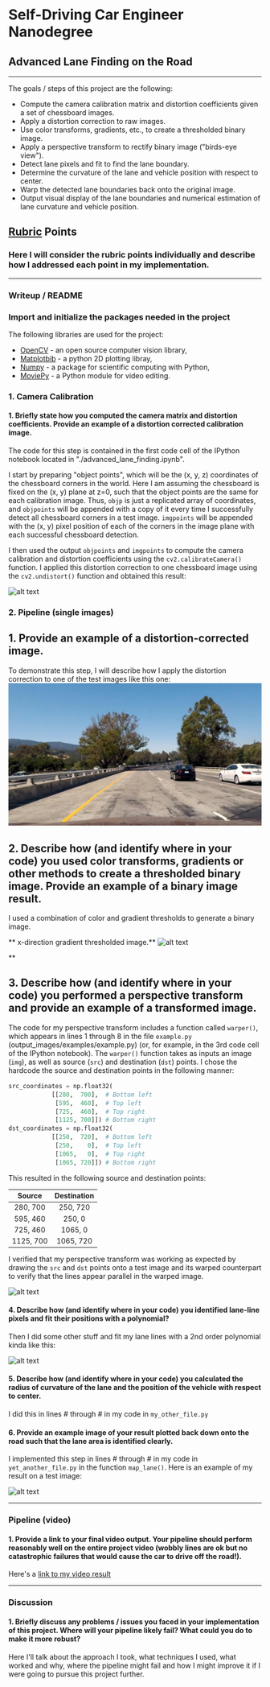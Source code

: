 # Self-Driving Car Engineer Nanodegree

## **Advanced Lane Finding on the Road** 

---
The goals / steps of this project are the following:

* Compute the camera calibration matrix and distortion coefficients given a set of chessboard images.
* Apply a distortion correction to raw images.
* Use color transforms, gradients, etc., to create a thresholded binary image.
* Apply a perspective transform to rectify binary image ("birds-eye view").
* Detect lane pixels and fit to find the lane boundary.
* Determine the curvature of the lane and vehicle position with respect to center.
* Warp the detected lane boundaries back onto the original image.
* Output visual display of the lane boundaries and numerical estimation of lane curvature and vehicle position.

[//]: # (Image References)

[image1]: ./writeup_images/undistorted_img.jpg "Undistorted"
[image2]: ./writeup_images/sobel_gradient_x.jpg "x-gradient"
[image3]: ./writeup_images/sobel_gradient_y.jpg "y-gradient"
[image4]: ./writeup_images/gradient_magnitude.jpg "Gradient Magnitude"
[image5]: ./writeup_images/gradient_direction.jpg "Gradient Direction"
[image6]: ./writeup_images/color_binary.jpg "Color Threshold"
[image7]: ./writeup_images/combined_threshold.jpg "Combined Threshold"
[image8]: ./writeup_images/warped_image.jpg "Output"
[image9]: ./writeup_images/histogram.jpg "Output"
[image10]: ./writeup_images/detected_lines.jpg "Output"
[image11]: ./writeup_images/detected_similar_lines.jpg "Output"
[image12]: ./writeup_images/detected_lanes.jpg "Output"
[image13]: ./output_images/test1.jpg
[video1]: ./project_video_output.mp4 "Video"

## [Rubric](https://review.udacity.com/#!/rubrics/571/view) Points

### Here I will consider the rubric points individually and describe how I addressed each point in my implementation.  

---

### Writeup / README

### Import and initialize the packages needed in the project

The following libraries are used for the project:

- [OpenCV](https://opencv.org/) - an open source computer vision library,
- [Matplotbib](https://matplotlib.org/) - a python 2D plotting libray,
- [Numpy](http://www.numpy.org/) - a package for scientific computing with Python,
- [MoviePy](http://zulko.github.io/moviepy/]) - a Python module for video editing.

### 1. Camera Calibration

#### 1. Briefly state how you computed the camera matrix and distortion coefficients. Provide an example of a distortion corrected calibration image.

The code for this step is contained in the first code cell of the IPython notebook located in "./advanced_lane_finding.ipynb".

I start by preparing "object points", which will be the (x, y, z) coordinates of the chessboard corners in the world. Here I am assuming the chessboard is fixed on the (x, y) plane at z=0, such that the object points are the same for each calibration image.  Thus, `objp` is just a replicated array of coordinates, and `objpoints` will be appended with a copy of it every time I successfully detect all chessboard corners in a test image.  `imgpoints` will be appended with the (x, y) pixel position of each of the corners in the image plane with each successful chessboard detection.  

I then used the output `objpoints` and `imgpoints` to compute the camera calibration and distortion coefficients using the `cv2.calibrateCamera()` function.  I applied this distortion correction to one chessboard image using the `cv2.undistort()` function and obtained this result: 

![alt text][image1]

### 2. Pipeline (single images)

## 1. Provide an example of a distortion-corrected image.

To demonstrate this step, I will describe how I apply the distortion correction to one of the test images like this one:
![alt text][image13]

## 2. Describe how (and identify where in your code) you used color transforms, gradients or other methods to create a thresholded binary image.  Provide an example of a binary image result.

I used a combination of color and gradient thresholds to generate a binary image.

** x-direction gradient thresholded image.**
![alt text][image2]

** 

## 3. Describe how (and identify where in your code) you performed a perspective transform and provide an example of a transformed image.

The code for my perspective transform includes a function called `warper()`, which appears in lines 1 through 8 in the file `example.py` (output_images/examples/example.py) (or, for example, in the 3rd code cell of the IPython notebook).  The `warper()` function takes as inputs an image (`img`), as well as source (`src`) and destination (`dst`) points.  I chose the hardcode the source and destination points in the following manner:

```python
src_coordinates = np.float32(
            [[280,  700],  # Bottom left
             [595,  460],  # Top left
             [725,  460],  # Top right
             [1125, 700]]) # Bottom right
dst_coordinates = np.float32(
            [[250,  720],  # Bottom left
             [250,    0],  # Top left
             [1065,   0],  # Top right
             [1065, 720]]) # Bottom right
```

This resulted in the following source and destination points:

| Source        | Destination   | 
|:-------------:|:-------------:| 
| 280,  700     | 250,  720     | 
| 595,  460     | 250,  0       |
| 725,  460     | 1065, 0       |
| 1125, 700     | 1065, 720     |

I verified that my perspective transform was working as expected by drawing the `src` and `dst` points onto a test image and its warped counterpart to verify that the lines appear parallel in the warped image.

![alt text][image4]

#### 4. Describe how (and identify where in your code) you identified lane-line pixels and fit their positions with a polynomial?

Then I did some other stuff and fit my lane lines with a 2nd order polynomial kinda like this:

![alt text][image5]

#### 5. Describe how (and identify where in your code) you calculated the radius of curvature of the lane and the position of the vehicle with respect to center.

I did this in lines # through # in my code in `my_other_file.py`

#### 6. Provide an example image of your result plotted back down onto the road such that the lane area is identified clearly.

I implemented this step in lines # through # in my code in `yet_another_file.py` in the function `map_lane()`.  Here is an example of my result on a test image:

![alt text][image6]

---

### Pipeline (video)

#### 1. Provide a link to your final video output.  Your pipeline should perform reasonably well on the entire project video (wobbly lines are ok but no catastrophic failures that would cause the car to drive off the road!).

Here's a [link to my video result](./project_video_output.mp4)

---

### Discussion

#### 1. Briefly discuss any problems / issues you faced in your implementation of this project.  Where will your pipeline likely fail?  What could you do to make it more robust?

Here I'll talk about the approach I took, what techniques I used, what worked and why, where the pipeline might fail and how I might improve it if I were going to pursue this project further.  
